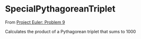 # SpecialPythagoreanTriplet

From [Project Euler: Problem 9](https://projecteuler.net/problem=9)

Calculates the product of a Pythagorean triplet that sums to 1000